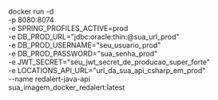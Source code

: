 docker run -d \
  -p 8080:8074 \
  -e SPRING_PROFILES_ACTIVE=prod \
  -e DB_PROD_URL="jdbc:oracle:thin:@sua_url_prod" \
  -e DB_PROD_USERNAME="seu_usuario_prod" \
  -e DB_PROD_PASSWORD="sua_senha_prod" \
  -e JWT_SECRET="seu_jwt_secret_de_producao_super_forte" \
  -e LOCATIONS_API_URL="url_da_sua_api_csharp_em_prod" \
  --name redalert-java-api \
  sua_imagem_docker_redalert:latest